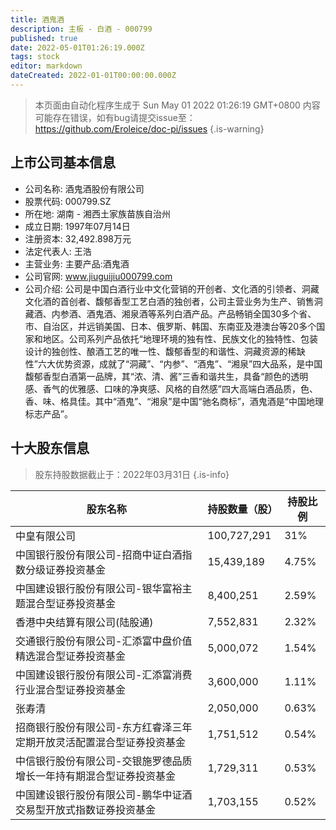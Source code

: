 ```yaml
---
title: 酒鬼酒
description: 主板 - 白酒 - 000799
published: true
date: 2022-05-01T01:26:19.000Z
tags: stock
editor: markdown
dateCreated: 2022-01-01T00:00:00.000Z
---
```


> 本页面由自动化程序生成于 Sun May 01 2022 01:26:19 GMT+0800
> 内容可能存在错误，如有bug请提交issue至：https://github.com/Eroleice/doc-pi/issues
{.is-warning}

## 上市公司基本信息
- 公司名称: 酒鬼酒股份有限公司
- 股票代码: 000799.SZ
- 所在地: 湖南 - 湘西土家族苗族自治州
- 成立日期: 1997年07月14日
- 注册资本: 32,492.898万元
- 法定代表人: 王浩
- 主营业务: 主要产品:酒鬼酒
- 公司官网: www.jiuguijiu000799.com
- 公司介绍: 公司是中国白酒行业中文化营销的开创者、文化酒的引领者、洞藏文化酒的首创者、馥郁香型工艺白酒的独创者，公司主营业务为生产、销售洞藏酒、内参酒、酒鬼酒、湘泉酒等系列白酒产品。产品畅销全国30多个省、市、自治区，并远销美国、日本、俄罗斯、韩国、东南亚及港澳台等20多个国家和地区。公司系列产品依托“地理环境的独有性、民族文化的独特性、包装设计的独创性、酿酒工艺的唯一性、馥郁香型的和谐性、洞藏资源的稀缺性”六大优势资源，成就了“洞藏”、“内参”、“酒鬼”、“湘泉”四大品系，是中国馥郁香型白酒第一品牌，其“浓、清、酱”三香和谐共生，具备“颜色的透明感、香气的优雅感、口味的净爽感、风格的自然感”四大高端白酒品质，色、香、味、格具佳。其中“酒鬼”、“湘泉”是中国“驰名商标”，酒鬼酒是“中国地理标志产品”。


## 十大股东信息
> 股东持股数据截止于：2022年03月31日
{.is-info}

| 股东名称 | 持股数量（股） | 持股比例 |
| --- | --- | --- |
| 中皇有限公司 | 100,727,291 | 31% |
| 中国银行股份有限公司-招商中证白酒指数分级证券投资基金 | 15,439,189 | 4.75% |
| 中国建设银行股份有限公司-银华富裕主题混合型证券投资基金 | 8,400,251 | 2.59% |
| 香港中央结算有限公司(陆股通) | 7,552,831 | 2.32% |
| 交通银行股份有限公司-汇添富中盘价值精选混合型证券投资基金 | 5,000,072 | 1.54% |
| 中国建设银行股份有限公司-汇添富消费行业混合型证券投资基金 | 3,600,000 | 1.11% |
| 张寿清 | 2,050,000 | 0.63% |
| 招商银行股份有限公司-东方红睿泽三年定期开放灵活配置混合型证券投资基金 | 1,751,512 | 0.54% |
| 中信银行股份有限公司-交银施罗德品质增长一年持有期混合型证券投资基金 | 1,729,311 | 0.53% |
| 中国建设银行股份有限公司-鹏华中证酒交易型开放式指数证券投资基金 | 1,703,155 | 0.52% |




